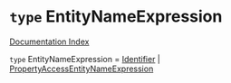 # `type` EntityNameExpression

[Documentation Index](../README.md)

`type` EntityNameExpression = [Identifier](../interface.Identifier/README.md) | [PropertyAccessEntityNameExpression](../interface.PropertyAccessEntityNameExpression/README.md)